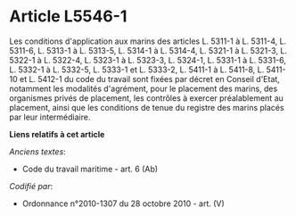# Article L5546-1

Les conditions d'application aux marins des articles L. 5311-1 à L. 5311-4, L. 5311-6, L. 5313-1 à L. 5313-5, L. 5314-1 à L.
5314-4, L. 5321-1 à L. 5321-3, L. 5322-1 à L. 5322-4, L. 5323-1 à L. 5323-3, L. 5324-1, L. 5331-1 à L. 5331-6, L. 5332-1 à L.
5332-5, L. 5333-1 et L. 5333-2, L. 5411-1 à L. 5411-8, L. 5411-10 et L. 5412-1 du code du travail sont fixées par décret en
Conseil d'Etat, notamment les modalités d'agrément, pour le placement des marins, des organismes privés de placement, les
contrôles à exercer préalablement au placement, ainsi que les conditions de tenue du registre des marins placés par leur
intermédiaire.

**Liens relatifs à cet article**

_Anciens textes_:

  - Code du travail maritime - art. 6 (Ab)

_Codifié par_:

  - Ordonnance n°2010-1307 du 28 octobre 2010 - art. (V)
